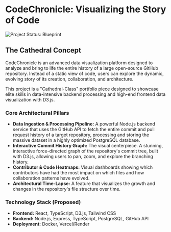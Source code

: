 # CodeChronicle: Visualizing the Story of Code

![Project Status: Blueprint](https://img.shields.io/badge/status-blueprint-blue)

## The Cathedral Concept

CodeChronicle is an advanced data visualization platform designed to analyze and bring to life the entire history of a large open-source GitHub repository. Instead of a static view of code, users can explore the dynamic, evolving story of its creation, collaboration, and architecture.

This project is a "Cathedral-Class" portfolio piece designed to showcase elite skills in data-intensive backend processing and high-end frontend data visualization with D3.js.

### Core Architectural Pillars
*   **Data Ingestion & Processing Pipeline:** A powerful Node.js backend service that uses the GitHub API to fetch the entire commit and pull request history of a target repository, processing and storing the massive dataset in a highly optimized PostgreSQL database.
*   **Interactive Commit History Graph:** The visual centerpiece. A stunning, interactive force-directed graph of the repository's commit tree, built with D3.js, allowing users to pan, zoom, and explore the branching history.
*   **Contributor & Code Heatmaps:** Visual dashboards showing which contributors have had the most impact on which files and how collaboration patterns have evolved.
*   **Architectural Time-Lapse:** A feature that visualizes the growth and changes in the repository's file structure over time.

### Technology Stack (Proposed)
*   **Frontend:** React, TypeScript, D3.js, Tailwind CSS
*   **Backend:** Node.js, Express, TypeScript, PostgreSQL, GitHub API
*   **Deployment:** Docker, Vercel/Render
